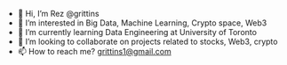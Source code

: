 - 👋 Hi, I’m Rez @grittins
- 👀 I’m interested in Big Data, Machine Learning, Crypto space, Web3
- 🌱 I’m currently learning Data Engineering at University of Toronto  
- 💞️ I’m looking to collaborate on projects related to stocks, Web3, crypto
- 📫 How to reach me? grittins1@gmail.com

<!---
grittins/grittins is a ✨ special ✨ repository because its `README.md` (this file) appears on your GitHub profile.
You can click the Preview link to take a look at your changes.
--->
